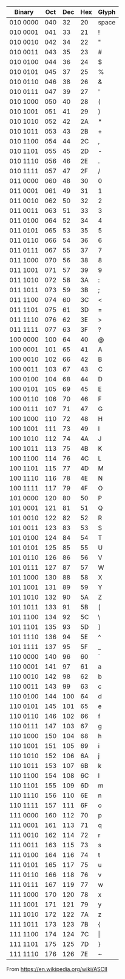 | Binary   | Oct | Dec | Hex | Glyph |
| -------- | --- | --- | --- | ----- |
| 010 0000 | 040 | 32  | 20  | space |
| 010 0001 | 041 | 33  | 21  | !     |
| 010 0010 | 042 | 34  | 22  | "     |
| 010 0011 | 043 | 35  | 23  | #     |
| 010 0100 | 044 | 36  | 24  | $     |
| 010 0101 | 045 | 37  | 25  | %     |
| 010 0110 | 046 | 38  | 26  | &     |
| 010 0111 | 047 | 39  | 27  | '     |
| 010 1000 | 050 | 40  | 28  | (     |
| 010 1001 | 051 | 41  | 29  | )     |
| 010 1010 | 052 | 42  | 2A  | *     |
| 010 1011 | 053 | 43  | 2B  | +     |
| 010 1100 | 054 | 44  | 2C  | ,     |
| 010 1101 | 055 | 45  | 2D  | -     |
| 010 1110 | 056 | 46  | 2E  | .     |
| 010 1111 | 057 | 47  | 2F  | /     |
| 011 0000 | 060 | 48  | 30  | 0     |
| 011 0001 | 061 | 49  | 31  | 1     |
| 011 0010 | 062 | 50  | 32  | 2     |
| 011 0011 | 063 | 51  | 33  | 3     |
| 011 0100 | 064 | 52  | 34  | 4     |
| 011 0101 | 065 | 53  | 35  | 5     |
| 011 0110 | 066 | 54  | 36  | 6     |
| 011 0111 | 067 | 55  | 37  | 7     |
| 011 1000 | 070 | 56  | 38  | 8     |
| 011 1001 | 071 | 57  | 39  | 9     |
| 011 1010 | 072 | 58  | 3A  | :     |
| 011 1011 | 073 | 59  | 3B  | ;     |
| 011 1100 | 074 | 60  | 3C  | <     |
| 011 1101 | 075 | 61  | 3D  | =     |
| 011 1110 | 076 | 62  | 3E  | >     |
| 011 1111 | 077 | 63  | 3F  | ?     |
| 100 0000 | 100 | 64  | 40  | @     |
| 100 0001 | 101 | 65  | 41  | A     |
| 100 0010 | 102 | 66  | 42  | B     |
| 100 0011 | 103 | 67  | 43  | C     |
| 100 0100 | 104 | 68  | 44  | D     |
| 100 0101 | 105 | 69  | 45  | E     |
| 100 0110 | 106 | 70  | 46  | F     |
| 100 0111 | 107 | 71  | 47  | G     |
| 100 1000 | 110 | 72  | 48  | H     |
| 100 1001 | 111 | 73  | 49  | I     |
| 100 1010 | 112 | 74  | 4A  | J     |
| 100 1011 | 113 | 75  | 4B  | K     |
| 100 1100 | 114 | 76  | 4C  | L     |
| 100 1101 | 115 | 77  | 4D  | M     |
| 100 1110 | 116 | 78  | 4E  | N     |
| 100 1111 | 117 | 79  | 4F  | O     |
| 101 0000 | 120 | 80  | 50  | P     |
| 101 0001 | 121 | 81  | 51  | Q     |
| 101 0010 | 122 | 82  | 52  | R     |
| 101 0011 | 123 | 83  | 53  | S     |
| 101 0100 | 124 | 84  | 54  | T     |
| 101 0101 | 125 | 85  | 55  | U     |
| 101 0110 | 126 | 86  | 56  | V     |
| 101 0111 | 127 | 87  | 57  | W     |
| 101 1000 | 130 | 88  | 58  | X     |
| 101 1001 | 131 | 89  | 59  | Y     |
| 101 1010 | 132 | 90  | 5A  | Z     |
| 101 1011 | 133 | 91  | 5B  | [     |
| 101 1100 | 134 | 92  | 5C  | \     |
| 101 1101 | 135 | 93  | 5D  | ]     |
| 101 1110 | 136 | 94  | 5E  | ^     |
| 101 1111 | 137 | 95  | 5F  | _     |
| 110 0000 | 140 | 96  | 60  | `     |
| 110 0001 | 141 | 97  | 61  | a     |
| 110 0010 | 142 | 98  | 62  | b     |
| 110 0011 | 143 | 99  | 63  | c     |
| 110 0100 | 144 | 100 | 64  | d     |
| 110 0101 | 145 | 101 | 65  | e     |
| 110 0110 | 146 | 102 | 66  | f     |
| 110 0111 | 147 | 103 | 67  | g     |
| 110 1000 | 150 | 104 | 68  | h     |
| 110 1001 | 151 | 105 | 69  | i     |
| 110 1010 | 152 | 106 | 6A  | j     |
| 110 1011 | 153 | 107 | 6B  | k     |
| 110 1100 | 154 | 108 | 6C  | l     |
| 110 1101 | 155 | 109 | 6D  | m     |
| 110 1110 | 156 | 110 | 6E  | n     |
| 110 1111 | 157 | 111 | 6F  | o     |
| 111 0000 | 160 | 112 | 70  | p     |
| 111 0001 | 161 | 113 | 71  | q     |
| 111 0010 | 162 | 114 | 72  | r     |
| 111 0011 | 163 | 115 | 73  | s     |
| 111 0100 | 164 | 116 | 74  | t     |
| 111 0101 | 165 | 117 | 75  | u     |
| 111 0110 | 166 | 118 | 76  | v     |
| 111 0111 | 167 | 119 | 77  | w     |
| 111 1000 | 170 | 120 | 78  | x     |
| 111 1001 | 171 | 121 | 79  | y     |
| 111 1010 | 172 | 122 | 7A  | z     |
| 111 1011 | 173 | 123 | 7B  | {     |
| 111 1100 | 174 | 124 | 7C  | \|    |
| 111 1101 | 175 | 125 | 7D  | }     |
| 111 1110 | 176 | 126 | 7E  | ~     |

From https://en.wikipedia.org/wiki/ASCII